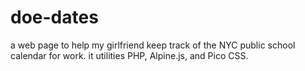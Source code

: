 # doe-dates

a web page to help my girlfriend keep track of the NYC public school 
calendar for work. it utilities PHP, Alpine.js, and Pico CSS.
